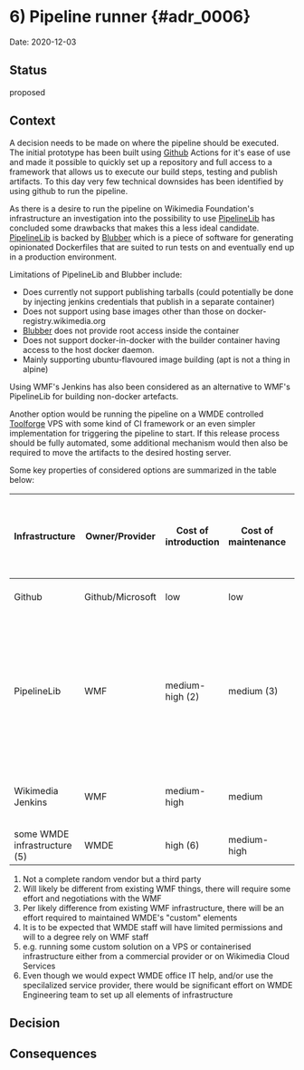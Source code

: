 # 6) Pipeline runner {#adr_0006}

Date: 2020-12-03

## Status

proposed

## Context

A decision needs to be made on where the pipeline should be executed. The initial prototype has been built using [Github] Actions for it's ease of use and made it possible to quickly set up a repository and full access to a framework that allows us to execute our build steps, testing and publish artifacts. To this day very few technical downsides has been identified by using github to run the pipeline.

As there is a desire to run the pipeline on Wikimedia Foundation's infrastructure an investigation into the possibility to use [PipelineLib] has concluded some drawbacks that makes this a less ideal candidate. [PipelineLib] is backed by [Blubber] which is a piece of software for generating opinionated Dockerfiles that are suited to run tests on and eventually end up in a production environment.

Limitations of PipelineLib and Blubber include:
- Does currently not support publishing tarballs (could potentially be done by injecting jenkins credentials that publish in a separate container)
- Does not support using base images other than those on docker-registry.wikimedia.org
- [Blubber] does not provide root access inside the container
- Does not support docker-in-docker with the builder container having access to the host docker daemon.
- Mainly supporting ubuntu-flavoured image building (apt is not a thing in alpine)

Using WMF's Jenkins has also been considered as an alternative to WMF's PipelineLib for building non-docker artefacts.

Another option would be running the pipeline on a WMDE controlled [Toolforge] VPS with some kind of CI framework or an even simpler implementation for triggering the pipeline to start. If this release process should be fully automated, some additional mechanism would then also be required to move the artifacts to the desired hosting server.

Some key properties of considered options are summarized in the table below:

| Infrastructure | Owner/Provider | Cost of introduction | Cost of maintenance | Trusted and Secure? | WMDE can modify/update | Has some native tooling for docker images | Has some way to build non-docker artifacts | Restriction on the source of software run on the infrastructure? | 
| -------------- | -------------- | -------------------- | ------------------- | ------------------- | ---------------------- | ----------------------------------------- | ------------------------------------------ | ---------------------------------------------------------------- |
| Github | Github/Microsoft | low | low | no (1) | yes | yes | yes | none, everything from the internet that can be run in a container? |
| PipelineLib | WMF | medium-high (2) | medium (3) | yes | yes but with limitations (4) | yes | no (right now) | Only things hosted somewhere on WMF infrastructure (gerrit, phabricator diffusion, etc). Does not support using base images other than those on docker-registry.wikimedia.org. Mainly supporting ubuntu-flavoured image building (apt is not a thing in alpine) |
| Wikimedia Jenkins | WMF | medium-high | medium | yes | yes but with limitations (4) | no | yes | Only things hosted somewhere on WMF infrastructure (gerrit, phabricator diffusion, etc) |
| some WMDE infrastructure (5) | WMDE | high (6) | medium-high | yes | yes | no | yes | none, everything from the internet that can be run in a container? |

1. Not a complete random vendor but a third party
2. Will likely be different from existing WMF things, there will require some effort and negotiations with the WMF
3. Per likely difference from existing WMF infrastructure, there will be an effort required to maintained WMDE's "custom" elements
4. It is to be expected that WMDE staff will have limited permissions and will to a degree rely on WMF staff
5. e.g. running some custom solution on a VPS or containerised infrastructure either from a commercial provider or on Wikimedia Cloud Services
6. Even though we would expect WMDE office IT help, and/or use the specilalized service provider, there would be significant effort on WMDE Engineering team to set up all elements of infrastructure

## Decision


## Consequences


[Github]: https://docs.github.com/en/free-pro-team@latest/actions
[PipelineLib]: https://wikitech.wikimedia.org/wiki/PipelineLib
[Blubber]: https://wikitech.wikimedia.org/wiki/Blubber
[Toolforge]: https://wikitech.wikimedia.org/wiki/Portal:Toolforge
